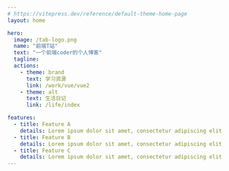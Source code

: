 ```yaml
---
# https://vitepress.dev/reference/default-theme-home-page
layout: home

hero:
  image: /tab-logo.png
  name: "前端T站"
  text: "一个前端coder的个人博客"
  tagline: 
  actions:
    - theme: brand
      text: 学习资源
      link: /work/vue/vue2
    - theme: alt
      text: 生活日记
      link: /life/index

features:
  - title: Feature A
    details: Lorem ipsum dolor sit amet, consectetur adipiscing elit
  - title: Feature B
    details: Lorem ipsum dolor sit amet, consectetur adipiscing elit
  - title: Feature C
    details: Lorem ipsum dolor sit amet, consectetur adipiscing elit
---
```


